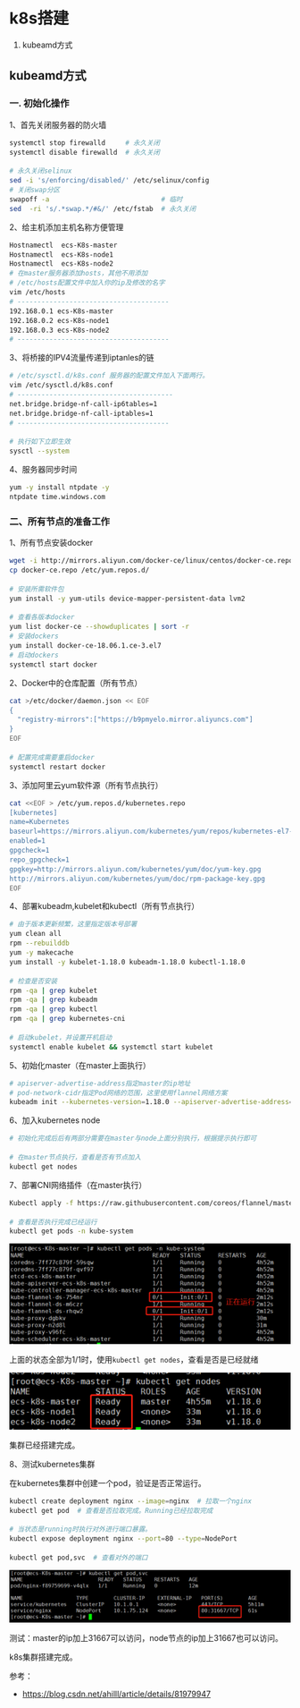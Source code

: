 # k8s搭建

1. kubeamd方式



## kubeamd方式

### 一. 初始化操作

1、首先关闭服务器的防火墙

```bash
systemctl stop firewalld     # 永久关闭
systemctl disable firewalld  # 永久关闭

# 永久关闭selinux
sed -i 's/enforcing/disabled/' /etc/selinux/config
# 关闭swap分区
swapoff -a                            # 临时
sed  -ri 's/.*swap.*/#&/' /etc/fstab  # 永久关闭
```

2、给主机添加主机名称方便管理

```bash
Hostnamectl  ecs-K8s-master
Hostnamectl  ecs-K8s-node1
Hostnamectl  ecs-K8s-node2
# 在master服务器添加hosts，其他不用添加
# /etc/hosts配置文件中加入你的ip及修改的名字
vim /etc/hosts
# --------------------------------------
192.168.0.1 ecs-K8s-master
192.168.0.2 ecs-K8s-node1
192.168.0.3 ecs-K8s-node2
# --------------------------------------
```

3、将桥接的IPV4流量传递到iptanles的链

```bash
# /etc/sysctl.d/k8s.conf 服务器的配置文件加入下面两行。
vim /etc/sysctl.d/k8s.conf
# ---------------------------------------
net.bridge.bridge-nf-call-ip6tables=1
net.bridge.bridge-nf-call-iptables=1
# --------------------------------------

# 执行如下立即生效
sysctl --system
```

4、服务器同步时间

```bash
yum -y install ntpdate -y
ntpdate time.windows.com
```

### 二、所有节点的准备工作

1、所有节点安装docker

```bash
wget -i http://mirrors.aliyun.com/docker-ce/linux/centos/docker-ce.repo
cp docker-ce.repo /etc/yum.repos.d/

# 安装所需软件包
yum install -y yum-utils device-mapper-persistent-data lvm2

# 查看各版本docker
yum list docker-ce --showduplicates | sort -r
# 安装dockers
yum install docker-ce-18.06.1.ce-3.el7
# 启动dockers
systemctl start docker
```

2、Docker中的仓库配置（所有节点）

```bash
cat >/etc/docker/daemon.json << EOF
{
  "registry-mirrors":["https://b9pmyelo.mirror.aliyuncs.com"]
}
EOF

# 配置完成需要重启docker
systemctl restart docker
```

3、添加阿里云yum软件源（所有节点执行）

```bash
cat <<EOF > /etc/yum.repos.d/kubernetes.repo
[kubernetes]
name=Kubernetes
baseurl=https://mirrors.aliyun.com/kubernetes/yum/repos/kubernetes-el7-x86_64/
enabled=1
gpgcheck=1
repo_gpgcheck=1
gpgkey=http://mirrors.aliyun.com/kubernetes/yum/doc/yum-key.gpg
http://mirrors.aliyun.com/kubernetes/yum/doc/rpm-package-key.gpg
EOF
```

4、部署kubeadm,kubelet和kubectl（所有节点执行）

```bash
# 由于版本更新频繁，这里指定版本号部署
yum clean all
rpm --rebuilddb
yum -y makecache
yum install -y kubelet-1.18.0 kubeadm-1.18.0 kubectl-1.18.0

# 检查是否安装
rpm -qa | grep kubelet
rpm -qa | grep kubeadm
rpm -qa | grep kubectl
rpm -qa | grep kubernetes-cni

# 启动kubelet，并设置开机启动
systemctl enable kubelet && systemctl start kubelet
```

5、初始化master（在master上面执行）

```bash
# apiserver-advertise-address指定master的ip地址
# pod-network-cidr指定Pod网络的范围，这里使用flannel网络方案
kubeadm init --kubernetes-version=1.18.0 --apiserver-advertise-address=192.168.0.1 --image-repository registry.aliyuncs.com/google_containers --service-cidr=10.1.0.0/16 --pod-network-cidr=10.244.0.0/16
```

6、加入kubernetes node

```bash
# 初始化完成后后有两部分需要在master与node上面分别执行，根据提示执行即可

# 在master节点执行，查看是否有节点加入
kubectl get nodes
```

7、部署CNI网络插件（在master执行）

```bash
Kubectl apply -f https://raw.githubusercontent.com/coreos/flannel/master/Documentation/kube-flannel.yml

# 查看是否执行完成已经运行
kubectl get pods -n kube-system
```

![x](../../../Resources/k8s001.png)

上面的状态全部为1/1时，使用`kubectl get nodes`，查看是否是已经就绪

![x](../../../Resources/k8s002.png)

集群已经搭建完成。

8、测试kubernetes集群

在kubernetes集群中创建一个pod，验证是否正常运行。

```bash
kubectl create deployment nginx --image=nginx  # 拉取一个nginx
kubectl get pod  # 查看是否拉取完成。Running已经拉取完成

# 当状态是running时执行对外进行端口暴露。
kubectl expose deployment nginx --port=80 --type=NodePort

kubectl get pod,svc  # 查看对外的端口
```

![x](../../../Resources/k8s003.png)

测试：master的ip加上31667可以访问，node节点的ip加上31667也可以访问。

k8s集群搭建完成。



参考：

- https://blog.csdn.net/ahilll/article/details/81979947